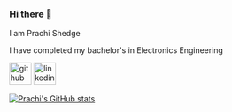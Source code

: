 ### Hi there 👋

I am Prachi Shedge

I have completed my bachelor's in Electronics Engineering

[<img src='https://cdn.jsdelivr.net/npm/simple-icons@3.0.1/icons/github.svg' alt='github' height='40'>](https://github.com/prachi558)  [<img src='https://cdn.jsdelivr.net/npm/simple-icons@3.0.1/icons/linkedin.svg' alt='linkedin' height='40'>](https://www.linkedin.com/in/prachi-shedge-95a484134)

[![Prachi's GitHub stats](https://github-readme-stats.vercel.app/api?username=prachi558)](https://github.com/prachi558)





